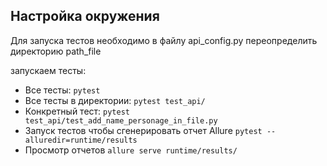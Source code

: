 ## Настройка окружения
Для запуска тестов необходимо в файлу api_config.py переопределить директорию path_file


запускаем тесты:
* Все тесты: ```pytest```  
* Все тесты в директории: ```pytest test_api/```                           
* Конкретный тест: ```pytest test_api/test_add_name_personage_in_file.py```
* Запуск тестов чтобы сгенерировать отчет Allure ```pytest --alluredir=runtime/results```
* Просмотр отчетов ```allure serve runtime/results/```

